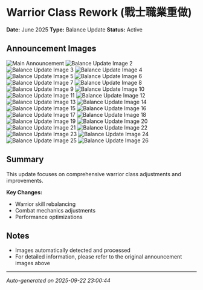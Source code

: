 # Warrior Class Rework (戰士職業重做)
**Date:** June 2025
**Type:** Balance Update
**Status:** Active

## Announcement Images
![Main Announcement](images/01.jpg)
![Balance Update Image 2](images/02.jpg)
![Balance Update Image 3](images/03.jpg)
![Balance Update Image 4](images/04.jpg)
![Balance Update Image 5](images/05.jpg)
![Balance Update Image 6](images/06.jpg)
![Balance Update Image 7](images/07.jpg)
![Balance Update Image 8](images/08.jpg)
![Balance Update Image 9](images/09.jpg)
![Balance Update Image 10](images/10.jpg)
![Balance Update Image 11](images/11.jpg)
![Balance Update Image 12](images/12.jpg)
![Balance Update Image 13](images/13.jpg)
![Balance Update Image 14](images/14.jpg)
![Balance Update Image 15](images/15.jpg)
![Balance Update Image 16](images/16.jpg)
![Balance Update Image 17](images/17.jpg)
![Balance Update Image 18](images/18.jpg)
![Balance Update Image 19](images/19.jpg)
![Balance Update Image 20](images/20.jpg)
![Balance Update Image 21](images/21.jpg)
![Balance Update Image 22](images/22.jpg)
![Balance Update Image 23](images/23.jpg)
![Balance Update Image 24](images/24.jpg)
![Balance Update Image 25](images/25.jpg)
![Balance Update Image 26](images/508289051_1236581441811697_1017407275200077235_n.jpg)

## Summary
This update focuses on comprehensive warrior class adjustments and improvements.

**Key Changes:**
- Warrior skill rebalancing
- Combat mechanics adjustments
- Performance optimizations

## Notes
- Images automatically detected and processed
- For detailed information, please refer to the original announcement images above

---
*Auto-generated on 2025-09-22 23:00:44*
